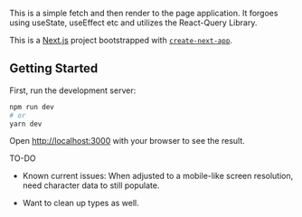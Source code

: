 This is a simple fetch and then render to the page application. It forgoes using useState, useEffect etc and utilizes the React-Query Library.


This is a [Next.js](https://nextjs.org/) project bootstrapped with [`create-next-app`](https://github.com/vercel/next.js/tree/canary/packages/create-next-app).

## Getting Started

First, run the development server:

```bash
npm run dev
# or
yarn dev
```

Open [http://localhost:3000](http://localhost:3000) with your browser to see the result.


TO-DO

-  Known current issues: When adjusted to a mobile-like screen resolution, need character data to still populate.

-  Want to clean up types as well.
